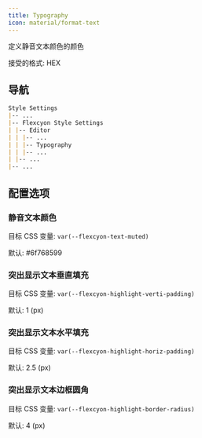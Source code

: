 ```yaml
---
title: Typography
icon: material/format-text
---
```


定义静音文本颜色的颜色

接受的格式: HEX

## 导航

```md
Style Settings
|-- ...
|-- Flexcyon Style Settings
| |-- Editor
| | |-- ...
| | |-- Typography
| | |-- ...
| |-- ...
|-- ...
```

## 配置选项

### 静音文本颜色

目标 CSS 变量: `var(--flexcyon-text-muted)`

默认:
<span class="col-sqr" style="background-color: #6f768599"></span> #6f768599

### 突出显示文本垂直填充

目标 CSS 变量: `var(--flexcyon-highlight-verti-padding)`

默认: 1 (px)

### 突出显示文本水平填充

目标 CSS 变量: `var(--flexcyon-highlight-horiz-padding)`

默认: 2.5 (px)

### 突出显示文本边框圆角

目标 CSS 变量: `var(--flexcyon-highlight-border-radius)`

默认: 4 (px)

